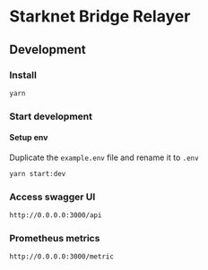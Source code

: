 # Starknet Bridge Relayer

## Development

### Install
```sh
yarn
```

### Start development
#### Setup env
Duplicate the `example.env` file and rename it to `.env`

```sh
yarn start:dev
```

### Access swagger UI
```sh
http://0.0.0.0:3000/api
```

### Prometheus metrics
```sh
http://0.0.0.0:3000/metric
```